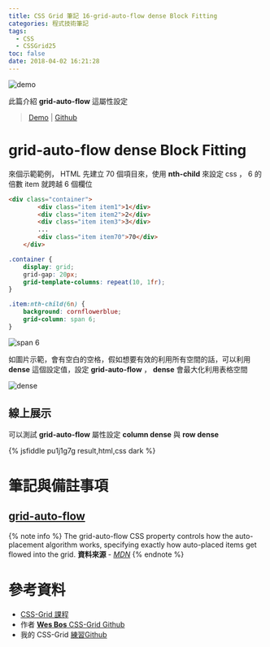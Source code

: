 ```yaml
---
title: CSS Grid 筆記 16-grid-auto-flow dense Block Fitting
categories: 程式技術筆記
tags:
  - CSS
  - CSSGrid25
toc: false
date: 2018-04-02 16:21:28
---
```



![demo](https://lh3.googleusercontent.com/US1ItOWA2xIsE0luJF6gp_-WEUv4yjr7THenqvHApaCDb29CxUfYtYN_Q4k4PHorlyK9LfRcD3eGtFqBRzZE74piUqNWAeC9xDSGF-l2sdUrI9F1Y65awSPTv74GS4TEPBukE5SKL6wIAXIWNhjB_SD-sggPvWROcnMWgXEVrQv1bG-n7TC6u5VA7aSz6NqWon-I_LWBNfOX5Mxo-jr08uqz8GZntN48v0R8PYZj--MJONKenE1zIxIqFjs7_nphfNrRDt_koEEXBSnyduUluP49xhgmBqpbM1R24vzYGLhj_fCj9zHxJQxIe5hITG7nESA5w0DgcdVp9mKoRZE6DvxIXqu3NqlvL37YeQWGUhHSRtv3PA8mezreXc_cmAzS9HtYEsJ1Xf7G1rVsrJbfFxgT8f8ciaMupN9yar-BTeLJ8NvynJDiTpfx-E79NKQ9yZZ6Qd5fU2FUFnbhV7aDvYEwSk9YYKDaVJBX3ReysWSSqiqzQu6GjKFQ-nQzTPt-9pMqVP8QkKmyMGAtBQeqy9erUidCU07kDDQbH46X9Ggw5FepI-3hcgEMuGUzpg5ud-bkVhOS5ttKcYmLExOucWz_P-GPi9f-iiqCSirSzsf8P1SD6rh2jlMoeV590porss8L-LYZPJx4EAyAPqynVVDikpHb-4LF=w548-h229-no)

此篇介紹 **grid-auto-flow** 這屬性設定<!-- more -->

> [Demo](https://shunnien.github.io/css-grid25day/day_16/index.html) | [Github](https://github.com/shunnien/css-grid25day)

# grid-auto-flow dense Block Fitting

來個示範範例， HTML 先建立 70 個項目來，使用 **nth-child** 來設定 css ， 6 的倍數 item 就跨越 6 個欄位

``` html
<div class="container">
        <div class="item item1">1</div>
        <div class="item item2">2</div>
        <div class="item item3">3</div>
        ...
        <div class="item item70">70</div>
    </div>
```

``` css
.container {
    display: grid;
    grid-gap: 20px;
    grid-template-columns: repeat(10, 1fr);
}

.item:nth-child(6n) {
    background: cornflowerblue;
    grid-column: span 6;
}
```

![span 6](https://lh3.googleusercontent.com/fSDtbeywrgEH9SMEp-FcZk4SE5r1jZNs8MajOG9qRlTIBjQKg4M50prQ-uf1vg-2gEczwLTsI5DWR4Zigtfs6htC3Nrvxsa4B9zGTaiLjf4W5RUIy-R5-FPRu0zP6TWfM5Mz_jpxGPUIT0YkLX9zlI91azdOiZjt6VN-qbeTHCytSg1mhiaC9wyBrI_FoYSYB88JaZmDi9QgpTbdLtr7rsiAmDuTjMgHlthYTvMeaoSg-pRTonLbl2LuzKppG2WLmdCkz32SwahVKf733laQN3Ys4MeM6bhCoNbgO4obhV6EWTjVTmIuWcUFqAy2OzpuwYiweWHqC8Hs2cBJ35V2cH7aUU-NqzjBnSBBnu_5FljyhZ9P3vWWeoO-ud3zQvQl74Pi49bpyDnmxiUAFwdu0TdFElncAVAJ0u8R1XMegT1sKJ6Cgo8o8VEiPlhNqD_XE3CXn9ZGMlhPB1GyEtjDE6d6qEX-YzNdIUlQdv-6_Pd9501PgVArwfpe0JLSxQpVRL5lBCIw8Fnv0nelzR9UnWQ5_VVzMHF8jl64o-QU_EmsVIjGjfI8RMUIN8kc6SSQumKYhpkJdIxIbRNkCfc1rrzMRsRq3QHVJWJG1-gsCOIfWoDv8oooA2ANmT01l72rEadFIyDnsN4AfdLmZjZSSzLpMbw0b9MA=w1252-h581-no)

如圖片示範，會有空白的空格，假如想要有效的利用所有空間的話，可以利用 **dense** 這個設定值，設定 **grid-auto-flow** ， **dense** 會最大化利用表格空間

![dense](https://lh3.googleusercontent.com/US1ItOWA2xIsE0luJF6gp_-WEUv4yjr7THenqvHApaCDb29CxUfYtYN_Q4k4PHorlyK9LfRcD3eGtFqBRzZE74piUqNWAeC9xDSGF-l2sdUrI9F1Y65awSPTv74GS4TEPBukE5SKL6wIAXIWNhjB_SD-sggPvWROcnMWgXEVrQv1bG-n7TC6u5VA7aSz6NqWon-I_LWBNfOX5Mxo-jr08uqz8GZntN48v0R8PYZj--MJONKenE1zIxIqFjs7_nphfNrRDt_koEEXBSnyduUluP49xhgmBqpbM1R24vzYGLhj_fCj9zHxJQxIe5hITG7nESA5w0DgcdVp9mKoRZE6DvxIXqu3NqlvL37YeQWGUhHSRtv3PA8mezreXc_cmAzS9HtYEsJ1Xf7G1rVsrJbfFxgT8f8ciaMupN9yar-BTeLJ8NvynJDiTpfx-E79NKQ9yZZ6Qd5fU2FUFnbhV7aDvYEwSk9YYKDaVJBX3ReysWSSqiqzQu6GjKFQ-nQzTPt-9pMqVP8QkKmyMGAtBQeqy9erUidCU07kDDQbH46X9Ggw5FepI-3hcgEMuGUzpg5ud-bkVhOS5ttKcYmLExOucWz_P-GPi9f-iiqCSirSzsf8P1SD6rh2jlMoeV590porss8L-LYZPJx4EAyAPqynVVDikpHb-4LF=w548-h229-no)

## 線上展示

可以測試 **grid-auto-flow** 屬性設定 **column dense** 與 **row dense**

{% jsfiddle pu1j1g7g result,html,css dark %}

# 筆記與備註事項

## [grid-auto-flow][1]

{% note info %}
The grid-auto-flow CSS property controls how the auto-placement algorithm works, specifying exactly how auto-placed items get flowed into the grid.
**資料來源** - [*MDN*](https://developer.mozilla.org/en-US/docs/Web/CSS/grid-auto-flow)
{% endnote %}

# 參考資料

- [CSS-Grid 課程](https://cssgrid.io/)
- 作者 [**Wes Bos** CSS-Grid Github](https://github.com/wesbos/css-grid)
- 我的 CSS-Grid [練習Github](https://github.com/shunnien/css-grid25day)

[1]: https://developer.mozilla.org/en-US/docs/Web/CSS/grid-auto-flow